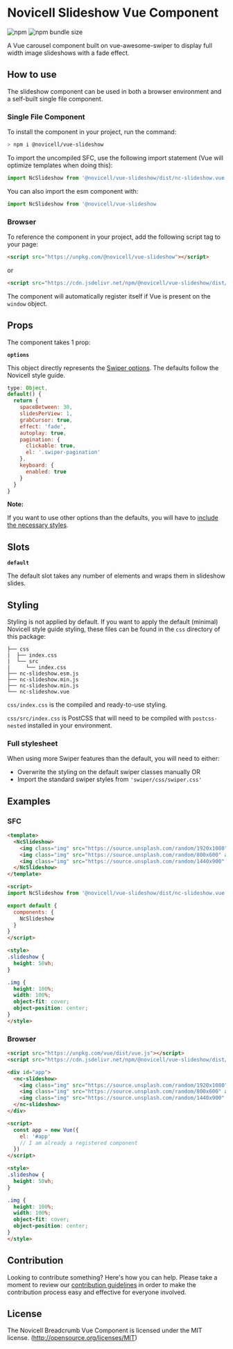 # Novicell Slideshow Vue Component

![npm](https://img.shields.io/npm/v/@novicell/vue-carousel) ![npm bundle size](https://img.shields.io/bundlephobia/min/@novicell/vue-carousel)

A Vue carousel component built on vue-awesome-swiper to display full width image slideshows with a fade effect.

## How to use
The slideshow component can be used in both a browser environment and a self-built single file component.

### Single File Component
To install the component in your project, run the command:
```bash
> npm i @novicell/vue-slideshow
```
To import the uncompiled SFC, use the following import statement (Vue will optimize templates when doing this):
```js
import NcSlideshow from '@novicell/vue-slideshow/dist/nc-slideshow.vue
```

You can also import the esm component with:
```js
import NcSlideshow from '@novicell/vue-slideshow
```

### Browser
To reference the component in your project, add the following script tag to your page:
```html
<script src="https://unpkg.com/@novicell/vue-slideshow"></script>
```
or
```html
<script src="https://cdn.jsdelivr.net/npm/@novicell/vue-slideshow/dist/nc-slideshow.min.js"></script>
```

The component will automatically register itself if Vue is present on the `window` object.

## Props
The component takes 1 prop:

**`options`**

This object directly represents the [Swiper options](https://swiperjs.com/ "SwiperJS"). The defaults follow the Novicell style guide.
```js
type: Object,
default() {
  return {
    spaceBetween: 30,
    slidesPerView: 1,
    grabCursor: true,
    effect: 'fade',
    autoplay: true,
    pagination: {
      clickable: true,
      el: '.swiper-pagination'
    },
    keyboard: {
      enabled: true
    }
  }
}
```

**Note:**

If you want to use other options than the defaults, you will have to [include the necessary styles](#full-stylesheet).

## Slots

**`default`**

The default slot takes any number of elements and wraps them in slideshow slides.

## Styling
Styling is not applied by default. If you want to apply the default (minimal) Novicell style guide styling, these files can be found in the `css` directory of this package:
```
├── css
|  ├── index.css
|  └── src
|     └── index.css
├── nc-slideshow.esm.js
├── nc-slideshow.min.js
├── nc-slideshow.min.js
└── nc-slideshow.vue
```

`css/index.css` is the compiled and ready-to-use styling.

`css/src/index.css` is PostCSS that will need to be compiled with `postcss-nested` installed in your environment.

### Full stylesheet
When using more Swiper features than the default, you will need to either:
- Overwrite the styling on the default swiper classes manually
OR
- Import the standard swiper styles from `'swiper/css/swiper.css'`

## Examples
### SFC
```html
<template>
  <NcSlideshow>
    <img class="img" src="https://source.unsplash.com/random/1920x1080" alt="random splash">
    <img class="img" src="https://source.unsplash.com/random/800x600" alt="random splash">
    <img class="img" src="https://source.unsplash.com/random/1440x900" alt="random splash">
  </NcSlideshow>
</template>

<script>
import NcSlideshow from '@novicell/vue-slideshow/dist/nc-slideshow.vue'

export default {
  components: {
    NcSlideshow
  }
}
</script>

<style>
.slideshow {
  height: 50vh;
}

.img {
  height: 100%;
  width: 100%;
  object-fit: cover;
  object-position: center;
}
</style>
```

### Browser
```html
<script src="https://unpkg.com/vue/dist/vue.js"></script>
<script src="https://cdn.jsdelivr.net/npm/@novicell/vue-slideshow/dist/nc-slideshow.min.js"></script>

<div id="app">
  <nc-slideshow>
    <img class="img" src="https://source.unsplash.com/random/1920x1080" alt="random splash">
    <img class="img" src="https://source.unsplash.com/random/800x600" alt="random splash">
    <img class="img" src="https://source.unsplash.com/random/1440x900" alt="random splash">
  </nc-slideshow>
</div>

<script>
  const app = new Vue({
    el: '#app'
    // I am already a registered component
  })
</script>

<style>
.slideshow {
  height: 50vh;
}

.img {
  height: 100%;
  width: 100%;
  object-fit: cover;
  object-position: center;
}
</style>
```

## Contribution
Looking to contribute something? Here's how you can help. Please take a moment to review our [contribution guidelines](https://github.com/Novicell/novicell-frontend/wiki/Contribution-guidelines) in order to make the contribution process easy and effective for everyone involved.

## License
The Novicell Breadcrumb Vue Component is licensed under the MIT license. (http://opensource.org/licenses/MIT)




